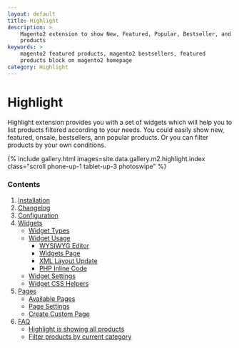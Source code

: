 ```yaml
---
layout: default
title: Highlight
description: >
    Magento2 extension to show New, Featured, Popular, Bestseller, and OnSale
    products
keywords: >
    magento2 featured products, magento2 bestsellers, featured
    products block on magento2 homepage
category: Highlight
---
```


# Highlight

Highlight extension provides you with a set of widgets which will help you to list
products filtered according to your needs. You could easily show new,
featured, onsale, bestsellers, ann popular products. Or you can filter products
by your own conditions.

{% include gallery.html images=site.data.gallery.m2.highlight.index class="scroll phone-up-1 tablet-up-3 photoswipe" %}

### Contents

1. [Installation](installation/)
2. [Changelog](changelog/)
3. [Configuration](configuration/)
4. [Widgets](widgets/)
    - [Widget Types](widgets/#highlight-widgets)
    - [Widget Usage](widgets/usage/)
        - [WYSIWYG Editor](widgets/usage/#wysiwyg-editor)
        - [Widgets Page](widgets/usage/#widgets-page)
        - [XML Layout Update](widgets/usage/#xml-layout-update)
        - [PHP Inline Code](widgets/usage/#php-inline-code)
    - [Widget Settings](widgets/settings/)
    - [Widget CSS Helpers](widgets/css-helpers/)
5. [Pages](pages/)
    - [Available Pages](pages/#available-pages)
    - [Page Settings](pages/#settings)
    - [Create Custom Page](pages/#create-custom-page)
6. [FAQ](faq/)
    - [Highlight is showing all products](/m2/extensions/highlight/faq/#highlight-is-showing-all-products)
    - [Filter products by current category](/m2/extensions/highlight/faq/#filter-products-by-current-category)
